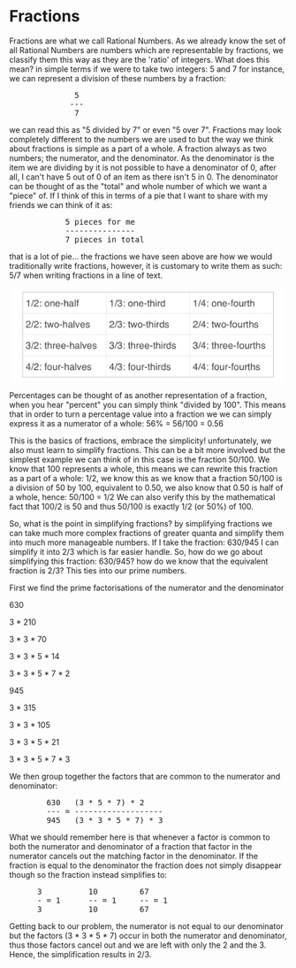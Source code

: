 # Fractions

Fractions are what we call Rational Numbers. As we already know the set of all Rational Numbers are numbers which are representable by fractions, we classify them this way as they are the 'ratio' of integers. What does this mean? in simple terms if we were to take two integers: 5 and 7 for instance, we can represent a division of these numbers by a fraction:

<pre>
              5
             ---
              7
</pre>

we can read this as "5 divided by 7" or even "5 over 7". Fractions may look completely different to the numbers we are used to but the way we think about fractions is simple as a part of a whole. A fraction always as two numbers; the numerator, and the denominator. As the denominator is the item we are dividing by it is not possible to have a denominator of 0, after all, I can't have 5 out of 0 of an item as there isn't 5 in 0. The denominator can be thought of as the "total" and whole number of which we want a "piece" of. If I think of this in terms of a pie that I want to share with my friends we can think of it as:

<pre>
            5 pieces for me
            ---------------
            7 pieces in total
</pre>

that is a lot of pie... the fractions we have seen above are how we would traditionally write fractions, however, it is customary to write them as such: 5/7 when writing fractions in a line of text.

<div align="center">
  <img src="./fractions.png">
</div>

Percentages can be thought of as another representation of a fraction, when you hear "percent" you can simply think "divided by 100". This means that in order to turn a percentage value into a fraction we we can simply express it as a numerator of a whole: 56% = 56/100 = 0.56


This is the basics of fractions, embrace the simplicity! unfortunately, we also must learn to simplify fractions. This can be a bit more involved but the simplest example we can think of in this case is the fraction 50/100. We know that 100 represents a whole, this means we can rewrite this fraction as a part of a whole: 1/2, we know this as we know that a fraction 50/100 is a division of 50 by 100, equivalent to 0.50, we also know that 0.50 is half of a whole, hence: 50/100 = 1/2
We can also verify this by the mathematical fact that 100/2 is 50 and thus 50/100 is exactly 1/2 (or 50%) of 100.

So, what is the point in simplifying fractions? by simplifying fractions we can take much more complex fractions of greater quanta and simplify them into much more manageable numbers. If I take the fraction: 630/945 I can simplify it into 2/3 which is far easier handle. So, how do we go about simplifying this fraction: 630/945?
how do we know that the equivalent fraction is 2/3? This ties into our prime numbers.

First we find the prime factorisations of the numerator and the denominator

630

3 * 210

3 * 3 * 70

3 * 3 * 5 * 14

3 * 3 * 5 * 7 * 2


945

3 * 315

3 * 3 * 105

3 * 3 * 5 * 21

3 * 3 * 5 * 7 * 3


We then group together the factors that are common to the numerator and denominator:

<pre>
        630   (3 * 5 * 7) * 2
        --- = -------------------
        945   (3 * 3 * 5 * 7) * 3
</pre>

What we should remember here is that whenever a factor is common to both the numerator and denominator of a fraction that factor in the numerator cancels out the matching factor in the denominator. If the fraction is equal to the denominator the fraction does not simply disappear though so the fraction instead simplifies to:

<pre>
      3          10         67
      - = 1      -- = 1     -- = 1
      3          10         67
</pre>

Getting back to our problem, the numerator is not equal to our denominator but the factors (3 * 3 * 5 * 7) occur in both the numerator and denominator, thus those factors cancel out and we are left with only the 2 and the 3. Hence, the simplification results in 2/3.
